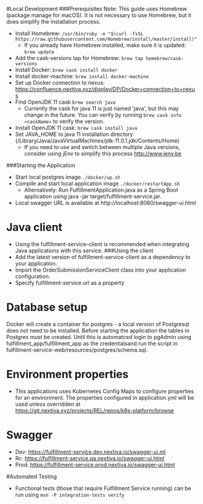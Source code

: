 #Local Development
###Prerequisites
Note: This guide uses Homebrew (package manage for macOS). It is not necessary to use Homebrew, but it does
simplify the installation process.
* Install Homebrew: `/usr/bin/ruby -e "$(curl -fsSL https://raw.githubusercontent.com/Homebrew/install/master/install)"`
    * If you already have Homebrew installed, make sure it is updated: `brew update`
* Add the cask-versions tap for Homebrew: `brew tap homebrew/cask-versions`
* Install Docker: `brew cask install docker`
* Install docker-machine: `brew install docker-machine`
* Set up Docker connection to nexus: https://confluence.nextiva.xyz/display/DP/Docker+connection+to+nexus
* Find OpenJDK 11 cask `brew search java`
    * Currently the cask for java 11 is just named 'java', but this may change in the future. You can verify by
    running `brew cask info <caskName>` to verify the version.
* Install OpenJDK 11 cask: `brew cask install java`
* Set JAVA_HOME to java 11 installation directory (/Library/Java/JavaVirtualMachines/jdk-11.0.1.jdk/Contents/Home)
    * If you need to use and switch between multiple Java versions, consider using jEnv to simplify this process
        http://www.jenv.be

###Starting the Application
* Start local postgres image `./docker/up.sh`
* Compile and start local application image `./docker/restartApp.sh`
    * Alternatively: Run FulfillmentApplication.java as a Spring Boot application using java -jar target/fulfillment-service.jar.
* Local swagger URL is available at http://localhost:8080/swagger-ui.html

# Java client
* Using the fulfillment-service-client is recommended when integrating Java applications with this service.
###Using the client
* Add the latest version of fulfillment-service-client as a dependency to your application.
* Import the OrderSubmissionServiceClient class into your application configuration.
* Specify fulfillment-service.url as a property

# Database setup
Docker will create a container for postgres - a local version of Postgresql does not need to be installed.
Before starting the application the tables in Postgres must be created. Until this is automatced login to pgAdmin
using fulfillment_app/fulfillment_app as the credentialsand run the script in 
fulfillment-service-web/resources/postgres/schema.sql.

# Environment properties
* This applications uses Kubernetes Config Maps to configure properties for an environment. The properties
configured in application.yml will be used unless overridden at https://git.nextiva.xyz/projects/REL/repos/k8s-platform/browse

# Swagger
* Dev: https://fulfillment-service.dev.nextiva.io/swagger-ui.ml
* Rc: https://fulfillment-service.qa.nextiva.io/swagger-ui.html
* Prod: https://fulfillment-service.prod.nextiva.io/swagger-ui.html

#Automated Testing
<!---
* Unit tests can be run using `mvn test -Dgroups=UnitTest`
* Integration tests (do not require Fulfillment Service but do require connection to third parties) 
can be run using `mvn test -Dgroups=IntegrationTest`
-->
* Functional tests (those that require Fulfillment Service running) can be run using `mvn -P integration-tests verify`